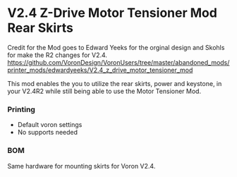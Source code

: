 # V2.4 Z-Drive Motor Tensioner Mod Rear Skirts
Credit for the Mod goes to Edward Yeeks for the orginal design and Skohls for make the R2 changes for V2.4.
https://github.com/VoronDesign/VoronUsers/tree/master/abandoned_mods/printer_mods/edwardyeeks/V2.4_z_drive_motor_tensioner_mod

This mod enables the you to utilize the rear skirts, power and keystone, in your V2.4R2 while still being able to use the Motor Tensioner Mod.

### Printing
  * Default voron settings
  * No supports needed
  
### BOM
Same hardware for mounting skirts for Voron V2.4.

